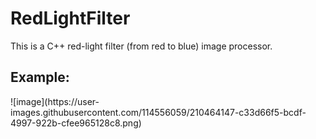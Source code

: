 # RedLightFilter
This is a C++ red-light filter (from red to blue) image processor.

<h2>Example:</h2>
![image](https://user-images.githubusercontent.com/114556059/210464147-c33d66f5-bcdf-4997-922b-cfee965128c8.png)
